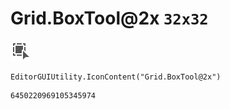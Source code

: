 # Grid.BoxTool@2x `32x32`
<img src="/img/Grid.BoxTool@2x.png" width=32 height=32>

``` CSharp
EditorGUIUtility.IconContent("Grid.BoxTool@2x")
```
```
6450220969105345974
```
